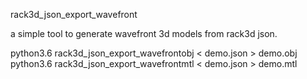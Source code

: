 rack3d_json_export_wavefront

a simple tool to generate wavefront 3d models from rack3d json.

python3.6 rack3d_json_export_wavefrontobj < demo.json > demo.obj
python3.6 rack3d_json_export_wavefrontmtl < demo.json > demo.mtl


